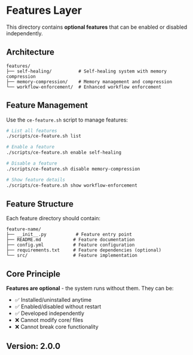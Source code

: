 # Features Layer

This directory contains **optional features** that can be enabled or disabled independently.

## Architecture

```
features/
├── self-healing/          # Self-healing system with memory compression
├── memory-compression/    # Memory management and compression
└── workflow-enforcement/  # Enhanced workflow enforcement
```

## Feature Management

Use the `ce-feature.sh` script to manage features:

```bash
# List all features
./scripts/ce-feature.sh list

# Enable a feature
./scripts/ce-feature.sh enable self-healing

# Disable a feature
./scripts/ce-feature.sh disable memory-compression

# Show feature details
./scripts/ce-feature.sh show workflow-enforcement
```

## Feature Structure

Each feature directory should contain:

```
feature-name/
├── __init__.py           # Feature entry point
├── README.md            # Feature documentation
├── config.yml           # Feature configuration
├── requirements.txt     # Feature dependencies (optional)
└── src/                 # Feature implementation
```

## Core Principle

**Features are optional** - the system runs without them. They can be:
- ✅ Installed/uninstalled anytime
- ✅ Enabled/disabled without restart
- ✅ Developed independently
- ❌ Cannot modify core/ files
- ❌ Cannot break core functionality

## Version: 2.0.0
